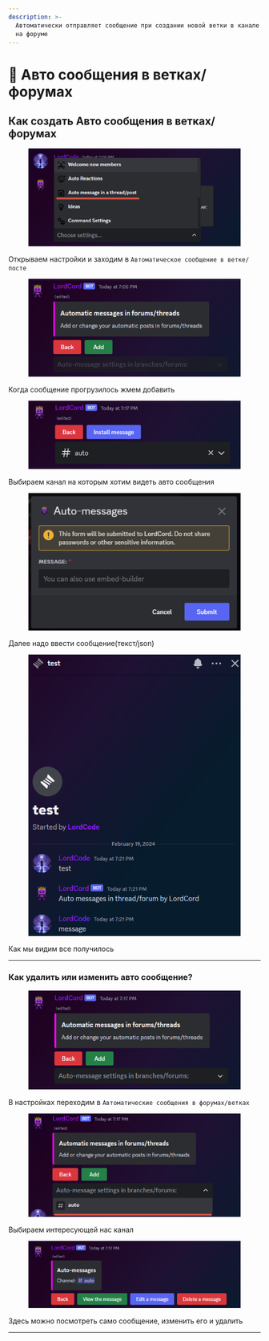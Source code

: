 ```yaml
---
description: >-
  Автоматически отправляет сообщение при создании новой ветки в канале или поста
  на форуме
---
```


# 📮 Авто сообщения в ветках/форумах



## Как создать Авто сообщения в ветках/форумах

<figure><img src="../.gitbook/assets/2-thread-mes-1.png" alt=""><figcaption></figcaption></figure>

Открываем настройки и заходим в `Автоматическое сообщение в ветке/посте`

<figure><img src="../.gitbook/assets/2-thread-mes-2.png" alt=""><figcaption></figcaption></figure>

Когда сообщение прогрузилось жмем добавить

<figure><img src="../.gitbook/assets/2-thread-mes-3.png" alt=""><figcaption></figcaption></figure>

Выбираем канал на которым хотим видеть авто сообщения

<figure><img src="../.gitbook/assets/2-thread-mes-4.png" alt=""><figcaption></figcaption></figure>

Далее надо ввести сообщение(текст/json)&#x20;

<figure><img src="../.gitbook/assets/2-thread-mes-5.png" alt=""><figcaption></figcaption></figure>

Как мы видим все получилось

***

### Как удалить или изменить авто сообщение?

<figure><img src="../.gitbook/assets/2-thread-mes-6.png" alt=""><figcaption></figcaption></figure>

В настройках переходим в `Автоматические сообщения в форумах/ветках`

<figure><img src="../.gitbook/assets/2-thread-mes-7.png" alt=""><figcaption></figcaption></figure>

Выбираем интересующей нас канал

<figure><img src="../.gitbook/assets/2-thread-mes-8.png" alt=""><figcaption></figcaption></figure>

Здесь можно посмотреть само сообщение, изменить его и удалить

***

